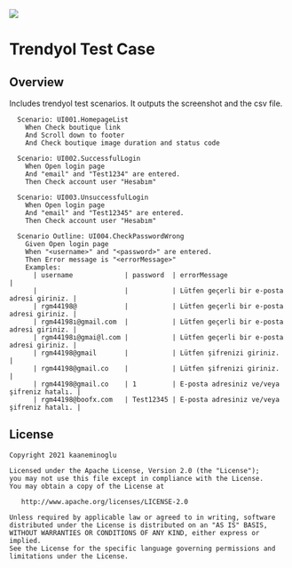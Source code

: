 <img src="https://upload.wikimedia.org/wikipedia/commons/thumb/1/18/Trendyol_online.png/800px-Trendyol_online.png"/>

# Trendyol Test Case
## Overview

Includes trendyol test scenarios. It outputs the screenshot and the csv file.

```cucumber
  Scenario: UI001.HomepageList
    When Check boutique link
    And Scroll down to footer
    And Check boutique image duration and status code
```

```cucumber
  Scenario: UI002.SuccessfulLogin
    When Open login page
    And "email" and "Test1234" are entered.
    Then Check account user "Hesabım"
```

```cucumber
  Scenario: UI003.UnsuccessfulLogin
    When Open login page
    And "email" and "Test12345" are entered.
    Then Check account user "Hesabım"
```

```cucumber
  Scenario Outline: UI004.CheckPasswordWrong
    Given Open login page
    When "<username>" and "<password>" are entered.
    Then Error message is "<errorMessage>"
    Examples:
      | username             | password  | errorMessage                               |
      |                      |           | Lütfen geçerli bir e-posta adresi giriniz. |
      | rgm44198@            |           | Lütfen geçerli bir e-posta adresi giriniz. |
      | rgm44198ı@gmail.com  |           | Lütfen geçerli bir e-posta adresi giriniz. |
      | rgm44198ı@gmai@l.com |           | Lütfen geçerli bir e-posta adresi giriniz. |
      | rgm44198@gmail       |           | Lütfen şifrenizi giriniz.                  |
      | rgm44198@gmail.co    |           | Lütfen şifrenizi giriniz.                  |
      | rgm44198@gmail.co    | 1         | E-posta adresiniz ve/veya şifreniz hatalı. |
      | rgm44198@boofx.com   | Test12345 | E-posta adresiniz ve/veya şifreniz hatalı. |
```


License
--------


    Copyright 2021 kaaneminoglu

    Licensed under the Apache License, Version 2.0 (the "License");
    you may not use this file except in compliance with the License.
    You may obtain a copy of the License at

       http://www.apache.org/licenses/LICENSE-2.0

    Unless required by applicable law or agreed to in writing, software
    distributed under the License is distributed on an "AS IS" BASIS,
    WITHOUT WARRANTIES OR CONDITIONS OF ANY KIND, either express or implied.
    See the License for the specific language governing permissions and
    limitations under the License.
